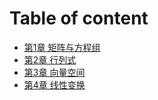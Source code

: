 # Table of content

* [第1章 矩阵与方程组](chapter1.md)
* [第2章 行列式](chapter2.md)
* [第3章 向量空间](chapter3.md)
* [第4章 线性变换](chapter4.md)
